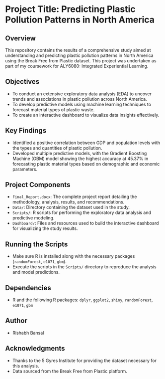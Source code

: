 # Project Title: Predicting Plastic Pollution Patterns in North America

## Overview
This repository contains the results of a comprehensive study aimed at understanding and predicting plastic pollution patterns in North America using the Break Free from Plastic dataset. 
This project was undertaken as part of my coursework for ALY6080: Integrated Experiential Learning.

## Objectives
- To conduct an extensive exploratory data analysis (EDA) to uncover trends and associations in plastic pollution across North America.
- To develop predictive models using machine learning techniques to forecast material types of plastic waste.
- To create an interactive dashboard to visualize data insights effectively.

## Key Findings
- Identified a positive correlation between GDP and population levels with the types and quantities of plastic pollution.
- Developed multiple predictive models, with the Gradient Boosting Machine (GBM) model showing the highest accuracy at 45.37% in forecasting plastic material types based on demographic and economic parameters.

## Project Components
- `Final_Report.docx`: The complete project report detailing the methodology, analysis, results, and recommendations.
- `Data/`: Directory containing the dataset used in the study.
- `Scripts/`: R scripts for performing the exploratory data analysis and predictive modeling.
- `Dashboard/`: Files and resources used to build the interactive dashboard for visualizing the study results.

## Running the Scripts
- Make sure R is installed along with the necessary packages (`randomForest`, `e1071`, `gbm`).
- Execute the scripts in the `Scripts/` directory to reproduce the analysis and model predictions.

## Dependencies
- R and the following R packages: `dplyr`, `ggplot2`, `shiny`, `randomForest`, `e1071`, `gbm`

## Author
- Rishabh Bansal

## Acknowledgments
- Thanks to the 5 Gyres Institute for providing the dataset necessary for this analysis.
- Data sourced from the Break Free from Plastic platform.

